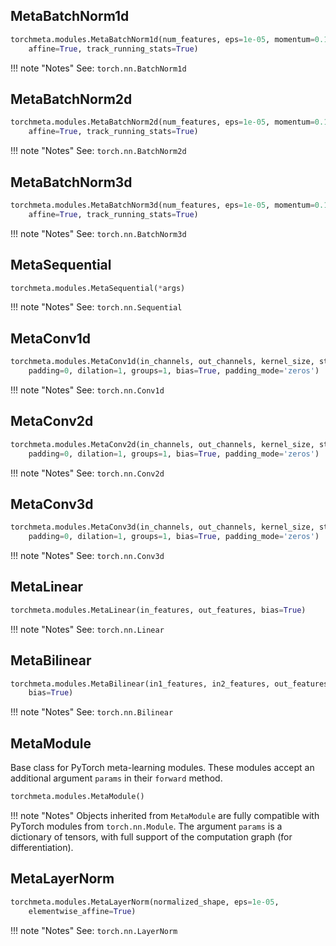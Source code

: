 ## MetaBatchNorm1d

```python
torchmeta.modules.MetaBatchNorm1d(num_features, eps=1e-05, momentum=0.1,
    affine=True, track_running_stats=True)
```

!!! note "Notes"
    See: `torch.nn.BatchNorm1d`

## MetaBatchNorm2d

```python
torchmeta.modules.MetaBatchNorm2d(num_features, eps=1e-05, momentum=0.1,
    affine=True, track_running_stats=True)
```

!!! note "Notes"
    See: `torch.nn.BatchNorm2d`

## MetaBatchNorm3d

```python
torchmeta.modules.MetaBatchNorm3d(num_features, eps=1e-05, momentum=0.1,
    affine=True, track_running_stats=True)
```

!!! note "Notes"
    See: `torch.nn.BatchNorm3d`

## MetaSequential

```python
torchmeta.modules.MetaSequential(*args)
```

!!! note "Notes"
    See: `torch.nn.Sequential`

## MetaConv1d

```python
torchmeta.modules.MetaConv1d(in_channels, out_channels, kernel_size, stride=1,
    padding=0, dilation=1, groups=1, bias=True, padding_mode='zeros')
```

!!! note "Notes"
    See: `torch.nn.Conv1d`

## MetaConv2d

```python
torchmeta.modules.MetaConv2d(in_channels, out_channels, kernel_size, stride=1,
    padding=0, dilation=1, groups=1, bias=True, padding_mode='zeros')
```

!!! note "Notes"
    See: `torch.nn.Conv2d`

## MetaConv3d

```python
torchmeta.modules.MetaConv3d(in_channels, out_channels, kernel_size, stride=1,
    padding=0, dilation=1, groups=1, bias=True, padding_mode='zeros')
```

!!! note "Notes"
    See: `torch.nn.Conv3d`

## MetaLinear

```python
torchmeta.modules.MetaLinear(in_features, out_features, bias=True)
```

!!! note "Notes"
    See: `torch.nn.Linear`

## MetaBilinear

```python
torchmeta.modules.MetaBilinear(in1_features, in2_features, out_features,
    bias=True)
```

!!! note "Notes"
    See: `torch.nn.Bilinear`

## MetaModule

Base class for PyTorch meta-learning modules. These modules accept an additional argument `params` in their `forward` method.

```python
torchmeta.modules.MetaModule()
```

!!! note "Notes"
    Objects inherited from `MetaModule` are fully compatible with PyTorch modules from `torch.nn.Module`. The argument `params` is a dictionary of tensors, with full support of the computation graph (for differentiation).

## MetaLayerNorm

```python
torchmeta.modules.MetaLayerNorm(normalized_shape, eps=1e-05,
    elementwise_affine=True)
```

!!! note "Notes"
    See: `torch.nn.LayerNorm`